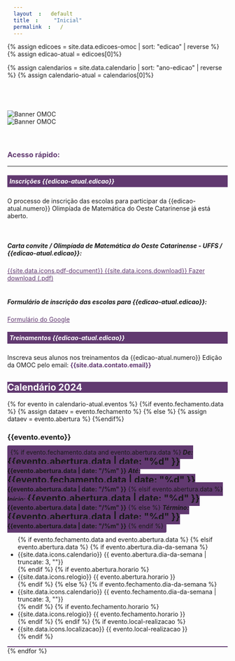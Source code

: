 ```yaml
---
layout: default
title: "Inicial"
permalink: /
---
```

{% assign edicoes = site.data.edicoes-omoc | sort: "edicao" | reverse %}
{% assign edicao-atual = edicoes[0]%}

{% assign calendarios = site.data.calendario | sort: "ano-edicao" | reverse %}
{% assign calendario-atual = calendarios[0]%}

<style>
/* Override the padding in container-fluid */
.container-fluid {
  padding: 0;
}

/* Override the margin in img-fluid */
.img-fluid {
  margin: 0;
}

span {padding: 7px; border-radius: 3px;}
.link2 {color:#613970;}
.link2:hover {color: #c6a9ff; text-decoration: none;}

.date-nums h1,.date-nums h4,.date-nums h5 {
  display: inline;
}
</style>
<section>
<div class="container-xxl" data-bs-smooth-scroll="true" >
  <h1 style="visibility: hidden;">Olimpíada de Matemática do Oeste Catarinense</h1>
  <div class="row g-3" >
    <div class="d-none d-md-block text-center">
      <img class="img-fluid" src="{{site.url}}/images/common/index-banner.png" alt="Banner OMOC" >
    </div>
    <div class="d-md-none">
        <img class="img-fluid" src="{{site.url}}/images/common/index-banner-mobile.png" alt="Banner OMOC" >
    </div>
    <br><br>
    <div class="col-lg-8" >
    <!-- inicio do acesso rapido -->
      <h3 style="color: #613970;" class="text-left font-weight-bold" >Acesso rápido:</h3>
      <hr>
      <div class="card">
        <h5 class="card-title" style="background-color: #613970; color:white;padding: 5px;">Inscrições {{edicao-atual.edicao}}</h5>
        <div class="card-body">
          <div class="container">
            <div class="row">
              <div class="col-sm-12 col-12">
                <p>O processo de inscrição das escolas para participar da {{edicao-atual.numero}} Olimpíada de Matemática do Oeste Catarinense já está aberto.</p>
                <br>
                <h5>Carta convite / Olimpíada de Matemática do Oeste Catarinense - UFFS / {{edicao-atual.edicao}}:</h5>
                <a class="link2" href="{{site.url}}/documents/inscricoes/{{edicao-atual.edicao}}/{{edicao-atual.oficio-circular-inscricoes}}" target="_blank">
                {{site.data.icons.pdf-document}}
                {{site.data.icons.download}} Fazer download (.pdf)</a>
                <br><br>
                <h5>Formulário de inscrição das escolas para {{edicao-atual.edicao}}:</h5>
                <a class="link2" href="{{edicao-atual.formulario-inscricoes}}" target="_blank">Formulário do Google</a>
              </div>
            </div>
          </div>
        </div>
      </div>
      <div class="card mt-2">
        <h5 class="card-title" style="background-color: #613970; color:white;padding: 5px;">Treinamentos {{edicao-atual.edicao}}</h5>
        <div class="card-body">
          <div class="container">
            <div class="row">
              <div class="col-sm-10 col-10">
                <p>Inscreva seus alunos nos treinamentos da {{edicao-atual.numero}} Edição da OMOC pelo email: <strong style="color:#613970;">{{site.data.contato.email}}</strong></p>
              </div>
            </div>
          </div>     
        </div>
      </div>
    </div>
    <div class="col border border-black text-center" >
      <div class="row border-bottom pt-3 pb-3" style="color: #fff; background-color: #613970;">
        <h1><strong>Calendário 2024</strong></h1>
      </div>
      <!--card -->
      {% for evento in calendario-atual.eventos %}
        {%if evento.fechamento.data %}
          {% assign dataev = evento.fechamento %}
        {% else %}
          {% assign dataev = evento.abertura %}
        {%endif%}
      <div class="row" style="border-bottom: 2px solid #613970;">
        <div class="col-12 text-center date-nums" style="margin-top:5px;">
          <h3 class="text-uppercase"><strong>{{evento.evento}}</strong></h3>
          <span class="badge" style="background-color: #613970; ">
            {% if evento.fechamento.data and evento.abertura.data %}
              <h5> De: </h5>
              <h1>{{evento.abertura.data | date: "%d" }}</h1> 
              <h4>{{evento.abertura.data | date: "/%m" }}</h4>
              <h5> Até: </h5>
              <h1>{{evento.fechamento.data | date: "%d" }}</h1>
              <h4>{{evento.abertura.data | date: "/%m" }}</h4>
            {% elsif evento.abertura.data %}
              <h5>Início: </h5>
              <h1>{{evento.abertura.data | date: "%d" }}</h1> 
              <h4>{{evento.abertura.data | date: "/%m" }}</h4>
            {% else %}
              <h5>Término: </h5>
              <h1>{{evento.abertura.data | date: "%d" }}</h1> 
              <h4>{{evento.abertura.data | date: "/%m" }}</h4>
            {% endif %}
          </span>
        </div>
        <div class="col-12 justify-content-center align-items-center">
          <ul class="list-inline">
            {% if evento.fechamento.data and evento.abertura.data %}
            {% elsif evento.abertura.data %}
              {% if evento.abertura.dia-da-semana %}
                <li class="list-inline-item">{{site.data.icons.calendario}}
                    {{ evento.abertura.dia-da-semana | truncate: 3, ""}}
                </li>
              {% endif %}
              {% if evento.abertura.horario %}
                <li class="list-inline-item">{{site.data.icons.relogio}}
                    {{ evento.abertura.horario }}                 
                </li>
              {% endif %}
            {% else %}
              {% if evento.fechamento.dia-da-semana %}
                <li class="list-inline-item">{{site.data.icons.calendario}}
                    {{ evento.fechamento.dia-da-semana | truncate: 3, ""}}
                </li>
              {% endif %}
              {% if evento.fechamento.horario %}
                <li class="list-inline-item">{{site.data.icons.relogio}}
                    {{ evento.fechamento.horario }}                 
                </li>
              {% endif %}
            {% endif %}
            {% if evento.local-realizacao %}
            <li class="list-inline-item">{{site.data.icons.localizacao}}
                {{ evento.local-realizacao }}
            </li>
            {% endif %}
          </ul>
        </div>
      </div>
      {% endfor %}
      <!-- gen card -->
    </div>
  </div>
</div>
</section>
